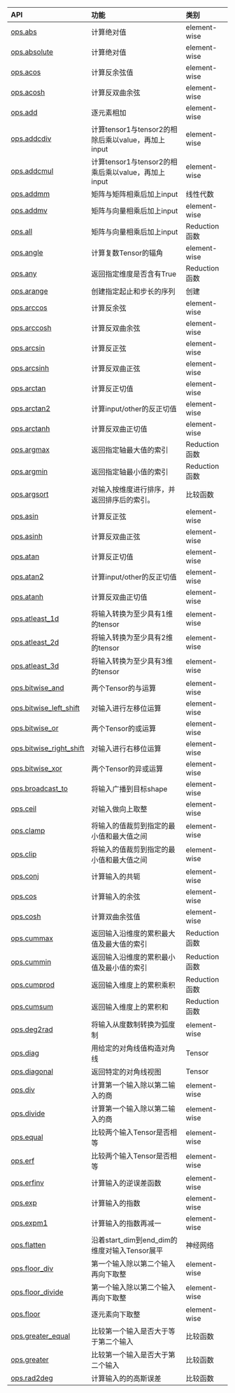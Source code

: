 
| API | 功能 | 类别 | 
|:--| :-- | :-- |
| [ops.abs](./ops.abs.ipynb) | 计算绝对值 |element-wise
| [ops.absolute](./ops.absolute.ipynb) | 计算绝对值 | element-wise
| [ops.acos](./ops.acos.ipynb) | 计算反余弦值 | element-wise
| [ops.acosh](./ops.acosh.ipynb) | 计算反双曲余弦 | element-wise
| [ops.add](./ops.add.ipynb) | 逐元素相加 | element-wise
| [ops.addcdiv](./ops.addcdiv.ipynb) | 计算tensor1与tensor2的相除后乘以value，再加上input | element-wise
| [ops.addcmul](./ops.addcmul.ipynb) | 计算tensor1与tensor2的相乘后乘以value，再加上input | element-wise
| [ops.addmm](./ops.addmm!!!.ipynb) | 矩阵与矩阵相乘后加上input | 线性代数
| [ops.addmv](./ops.addmv!!!.ipynb) | 矩阵与向量相乘后加上input | element-wise
| [ops.all](./ops.all.ipynb) | 矩阵与向量相乘后加上input | Reduction函数
| [ops.angle](./ops.angle.ipynb) | 计算复数Tensor的辐角 | element-wise
| [ops.any](./ops.any.ipynb) | 返回指定维度是否含有True | Reduction函数
| [ops.arange](./ops.arange.ipynb) | 创建指定起止和步长的序列 | 创建
| [ops.arccos](./ops.arccos.ipynb) | 计算反余弦 | element-wise
| [ops.arccosh](./ops.arccosh.ipynb) | 计算反双曲余弦 | element-wise
| [ops.arcsin](./ops.arcsinh.ipynb) | 计算反正弦 | element-wise
| [ops.arcsinh](./ops.arcsinh.ipynb) | 计算反双曲正弦 | element-wise
| [ops.arctan](./ops.arctan.ipynb) | 计算反正切值 | element-wise
| [ops.arctan2](./ops.arctan2.ipynb) | 计算input/other的反正切值 | element-wise
| [ops.arctanh](./ops.arctanh.ipynb) | 计算反双曲正切值 | element-wise
| [ops.argmax](./ops.argmax.ipynb) | 返回指定轴最大值的索引 | Reduction函数
| [ops.argmin](./ops.argmin.ipynb) | 返回指定轴最小值的索引 | Reduction函数
| [ops.argsort](./ops.argsort.ipynb) | 对输入按维度进行排序，并返回排序后的索引。 | 比较函数
| [ops.asin](./ops.asin.ipynb) | 计算反正弦 | element-wise
| [ops.asinh](./ops.asinh.ipynb) | 计算反双曲正弦 | element-wise
| [ops.atan](./ops.atan.ipynb) | 计算反正切值 | element-wise
| [ops.atan2](./ops.atan2.ipynb) | 计算input/other的反正切值 | element-wise
| [ops.atanh](./ops.atanh.ipynb) | 计算反双曲正切值 | element-wise
| [ops.atleast_1d](./ops.atleast_1d.ipynb) | 将输入转换为至少具有1维的tensor | element-wise
| [ops.atleast_2d](./ops.atleast_2d.ipynb) | 将输入转换为至少具有2维的tensor | element-wise
| [ops.atleast_3d](./ops.atleast_3d.ipynb) | 将输入转换为至少具有3维的tensor | element-wise
| [ops.bitwise_and](./ops.bitwise_and.ipynb) | 两个Tensor的与运算 | element-wise
| [ops.bitwise_left_shift](./ops.bitwise_left_shift.ipynb) | 对输入进行左移位运算 | element-wise
| [ops.bitwise_or](./ops.bitwise_or.ipynb) | 两个Tensor的或运算 | element-wise
| [ops.bitwise_right_shift](./ops.bitwise_right_shift.ipynb) | 对输入进行右移位运算 | element-wise
| [ops.bitwise_xor](./ops.bitwise_xor.ipynb) | 两个Tensor的异或运算 | element-wise
| [ops.broadcast_to](./ops.broadcast_to.ipynb) | 将输入广播到目标shape | element-wise
| [ops.ceil](./ops.ceil.ipynb) | 对输入做向上取整 | element-wise
| [ops.clamp](./ops.clamp.ipynb) | 将输入的值裁剪到指定的最小值和最大值之间 | element-wise
| [ops.clip](./ops.clip.ipynb) | 将输入的值裁剪到指定的最小值和最大值之间 | element-wise
| [ops.conj](./ops.conj.ipynb) | 计算输入的共轭 | element-wise
| [ops.cos](./ops.cos.ipynb) | 计算输入的余弦 | element-wise
| [ops.cosh](./ops.cosh.ipynb) | 计算双曲余弦值 | element-wise
| [ops.cummax](./ops.cummax.ipynb) | 返回输入沿维度的累积最大值及最大值的索引 | Reduction函数
| [ops.cummin](./ops.cummin.ipynb) | 返回输入沿维度的累积最小值及最小值的索引 | Reduction函数
| [ops.cumprod](./ops.cumprod.ipynb) | 返回输入维度上的累积乘积 | Reduction函数
| [ops.cumsum](./ops.cumsum.ipynb) | 返回输入维度上的累积和 | Reduction函数
| [ops.deg2rad](./ops.deg2rad.ipynb) | 将输入从度数制转换为弧度制 | element-wise
| [ops.diag](./ops.diag!!!.ipynb) | 用给定的对角线值构造对角线 | Tensor
| [ops.diagonal](./ops.diagonal.ipynb) |  返回特定的对角线视图 | Tensor
| [ops.div](./ops.div.ipynb) | 计算第一个输入除以第二输入的商 | element-wise
| [ops.divide](./ops.divide.ipynb) |  计算第一个输入除以第二输入的商 | element-wise
| [ops.equal](./ops.equal.ipynb) |  比较两个输入Tensor是否相等 | element-wise
| [ops.erf](./ops.erf.ipynb) |  比较两个输入Tensor是否相等 | element-wise
| [ops.erfinv](./ops.erfinv.ipynb) |  计算输入的逆误差函数 | element-wise
| [ops.exp](./ops.exp!!!.ipynb) |  计算输入的指数 | element-wise
| [ops.expm1](./ops.expm!.ipynb) | 计算输入的指数再减一 | element-wise
| [ops.flatten](./ops.flatten.ipynb) | 沿着start_dim到end_dim的维度对输入Tensor展平 | 神经网络
| [ops.floor_div](./ops.floor_div.ipynb) | 第一个输入除以第二个输入再向下取整 | element-wise
| [ops.floor_divide](./ops.floor_divide.ipynb) | 第一个输入除以第二个输入再向下取整 | element-wise
| [ops.floor](./ops.floor.ipynb) | 逐元素向下取整 | element-wise
| [ops.greater_equal](./ops.greater_equal.ipynb) |  比较第一个输入是否大于等于第二个输入 | 比较函数
| [ops.greater](./ops.greater.ipynb) |  比较第一个输入是否大于第二个输入 | 比较函数
| [ops.rad2deg](./ops.rad2deg.ipynb) | 计算输入的的高斯误差 | 比较函数


 
